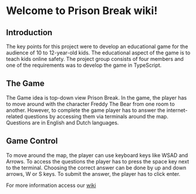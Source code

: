 # Welcome to Prison Break wiki!

## Introduction

The key points for this project were to develop an educational game for the audience of 10 to 12-year-old kids. The educational aspect of the game is to teach kids online safety. The project group consists of four members and one of the requirements was to develop the game in TypeScript. 

## The Game

The Game idea is top-down view Prison Break. In the game, the player has to move around with the character Freddy The Bear from one room to another. However, to complete the game player has to answer the internet-related questions by accessing them via terminals around the map. Questions are in English and Dutch languages.  

## Game Control

To move around the map, the player can use keyboard keys like WSAD and Arrows. To access the questions the player has to press the space key next to the terminal. Choosing the correct answer can be done by up and down arrows, W or S keys. To submit the answer, the player has to click enter.  

For more information access our [wiki](https://github.com/Hypertext-Assassins-PrisonBreak/Hypertext-Assassins-PrisonBreak.github.io/wiki)

